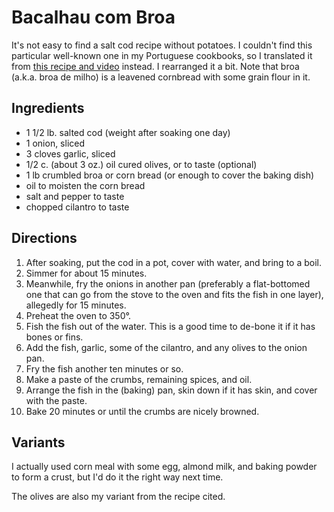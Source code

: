 # Bacalhau com Broa

It's not easy to find a salt cod recipe without potatoes.  I couldn't find this particular well-known one in my Portuguese cookbooks, so I translated it from [this recipe and video](http://www.soparamulheres.pt/a-verdadeira-receita-de-bacalhau-com-broa-e-de-comer-e-chorar-por-mais/) instead.  I rearranged it a bit.  Note that broa (a.k.a. broa de milho) is a leavened cornbread with some grain flour in it.

## Ingredients

* 1 1/2 lb. salted cod (weight after soaking one day)
* 1 onion, sliced
* 3 cloves garlic, sliced
* 1/2 c. (about 3 oz.) oil cured olives, or to taste (optional)
* 1 lb crumbled broa or corn bread (or enough to cover the baking dish)
* oil to moisten the corn bread 
* salt and pepper to taste
* chopped cilantro to taste

## Directions

1. After soaking, put the cod in a pot, cover with water, and bring to a boil.
2. Simmer for about 15 minutes.
3. Meanwhile, fry the onions in another pan (preferably a flat-bottomed one that can go from the stove to the oven and fits the fish in one layer), allegedly for 15 minutes.
4. Preheat the oven to 350°.
5. Fish the fish out of the water.  This is a good time to de-bone it if it has bones or fins.
5. Add the fish, garlic, some of the cilantro, and any olives to the onion pan.
6. Fry the fish another ten minutes or so.
6. Make a paste of the crumbs, remaining spices, and oil.
7. Arrange the fish in the (baking) pan, skin down if it has skin, and cover with the paste.
8. Bake 20 minutes or until the crumbs are nicely browned.

## Variants

I actually used corn meal with some egg, almond milk, and baking powder to form a crust, but I'd do it the right way next time.

The olives are also my variant from the recipe cited.
